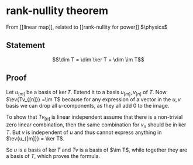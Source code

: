 # rank-nullity theorem
From [[linear map]], related to [[rank-nullity for power]]
$\physics$
## Statement
$$\dim T = \dim \ker T + \dim \im T$$
## Proof
Let $u_{[m]}$ be a basis of $\ker T$. Extend it to a basis $u_{[m]}, v_{[n]}$ of $T$.
Now $\ev{Tv_{[n]}} =\im T$ because for any expression of a vector in the $u, v$ basis we can drop all $u$-components, as they all add $0$ to the image.

To show that $Tv_{[n]}$ is linear independent assume that there is a non-trivial zero linear combination, then the same combination for $v_{n}$ should be in $\ker T$. But $v$ is independent of $u$ and thus cannot express anything in $\ev{u_{[m]}} = \ker T$.

So $u$ is a basis of $\ker T$ and $Tv$ is a basis of $\im T$, while together they are a basis of $T$, which proves the formula.